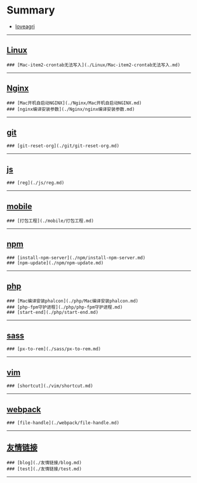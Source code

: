 # Summary

* [loveagri](README.md)

---

## [Linux](./Linux/README.md)
    ### [Mac-item2-crontab无法写入](./Linux/Mac-item2-crontab无法写入.md)
---

## [Nginx](./Nginx/README.md)
    ### [Mac开机自启动NGINX](./Nginx/Mac开机自启动NGINX.md)
    ### [nginx编译安装参数](./Nginx/nginx编译安装参数.md)
---

## [git](./git/README.md)
    ### [git-reset-org](./git/git-reset-org.md)
---

## [js](./js/README.md)
    ### [reg](./js/reg.md)
---

## [mobile](./mobile/README.md)
    ### [打包工程](./mobile/打包工程.md)
---

## [npm](./npm/README.md)
    ### [install-npm-server](./npm/install-npm-server.md)
    ### [npm-update](./npm/npm-update.md)
---

## [php](./php/README.md)
    ### [Mac编译安装phalcon](./php/Mac编译安装phalcon.md)
    ### [php-fpm守护进程](./php/php-fpm守护进程.md)
    ### [start-end](./php/start-end.md)
---

## [sass](./sass/README.md)
    ### [px-to-rem](./sass/px-to-rem.md)
---

## [vim](./vim/README.md)
    ### [shortcut](./vim/shortcut.md)
---

## [webpack](./webpack/README.md)
    ### [file-handle](./webpack/file-handle.md)
---

## [友情链接](./友情链接/README.md)
    ### [blog](./友情链接/blog.md)
    ### [test](./友情链接/test.md)
---

